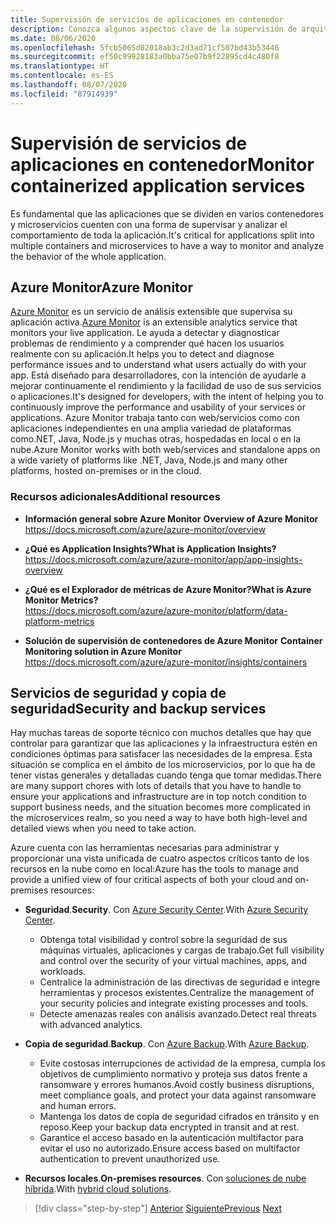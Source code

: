 ```yaml
---
title: Supervisión de servicios de aplicaciones en contenedor
description: Conozca algunos aspectos clave de la supervisión de arquitecturas de contenedor
ms.date: 08/06/2020
ms.openlocfilehash: 5fcb5065d02018ab3c2d3ad71cf507bd43b53446
ms.sourcegitcommit: ef50c99928183a0bba75e07b9f22895cd4c480f8
ms.translationtype: HT
ms.contentlocale: es-ES
ms.lasthandoff: 08/07/2020
ms.locfileid: "87914939"
---
```

# <a name="monitor-containerized-application-services"></a><span data-ttu-id="1597c-103">Supervisión de servicios de aplicaciones en contenedor</span><span class="sxs-lookup"><span data-stu-id="1597c-103">Monitor containerized application services</span></span>

<span data-ttu-id="1597c-104">Es fundamental que las aplicaciones que se dividen en varios contenedores y microservicios cuenten con una forma de supervisar y analizar el comportamiento de toda la aplicación.</span><span class="sxs-lookup"><span data-stu-id="1597c-104">It's critical for applications split into multiple containers and microservices to have a way to monitor and analyze the behavior of the whole application.</span></span>

## <a name="azure-monitor"></a><span data-ttu-id="1597c-105">Azure Monitor</span><span class="sxs-lookup"><span data-stu-id="1597c-105">Azure Monitor</span></span>

<span data-ttu-id="1597c-106">[Azure Monitor](https://azure.microsoft.com/services/monitor/) es un servicio de análisis extensible que supervisa su aplicación activa.</span><span class="sxs-lookup"><span data-stu-id="1597c-106">[Azure Monitor](https://azure.microsoft.com/services/monitor/) is an extensible analytics service that monitors your live application.</span></span> <span data-ttu-id="1597c-107">Le ayuda a detectar y diagnosticar problemas de rendimiento y a comprender qué hacen los usuarios realmente con su aplicación.</span><span class="sxs-lookup"><span data-stu-id="1597c-107">It helps you to detect and diagnose performance issues and to understand what users actually do with your app.</span></span> <span data-ttu-id="1597c-108">Está diseñado para desarrolladores, con la intención de ayudarle a mejorar continuamente el rendimiento y la facilidad de uso de sus servicios o aplicaciones.</span><span class="sxs-lookup"><span data-stu-id="1597c-108">It's designed for developers, with the intent of helping you to continuously improve the performance and usability of your services or applications.</span></span> <span data-ttu-id="1597c-109">Azure Monitor trabaja tanto con web/servicios como con aplicaciones independientes en una amplia variedad de plataformas como.NET, Java, Node.js y muchas otras, hospedadas en local o en la nube.</span><span class="sxs-lookup"><span data-stu-id="1597c-109">Azure Monitor works with both web/services and standalone apps on a wide variety of platforms like .NET, Java, Node.js and many other platforms, hosted on-premises or in the cloud.</span></span>

### <a name="additional-resources"></a><span data-ttu-id="1597c-110">Recursos adicionales</span><span class="sxs-lookup"><span data-stu-id="1597c-110">Additional resources</span></span>

- <span data-ttu-id="1597c-111">**Información general sobre Azure Monitor** </span><span class="sxs-lookup"><span data-stu-id="1597c-111">**Overview of Azure Monitor** </span></span>\
  <https://docs.microsoft.com/azure/azure-monitor/overview>

- <span data-ttu-id="1597c-112">**¿Qué es Application Insights?**</span><span class="sxs-lookup"><span data-stu-id="1597c-112">**What is Application Insights?**</span></span> \
  <https://docs.microsoft.com/azure/azure-monitor/app/app-insights-overview>

- <span data-ttu-id="1597c-113">**¿Qué es el Explorador de métricas de Azure Monitor?**</span><span class="sxs-lookup"><span data-stu-id="1597c-113">**What is Azure Monitor Metrics?**</span></span> \
  <https://docs.microsoft.com/azure/azure-monitor/platform/data-platform-metrics>

- <span data-ttu-id="1597c-114">**Solución de supervisión de contenedores de Azure Monitor** </span><span class="sxs-lookup"><span data-stu-id="1597c-114">**Container Monitoring solution in Azure Monitor** </span></span>\
  <https://docs.microsoft.com/azure/azure-monitor/insights/containers>

## <a name="security-and-backup-services"></a><span data-ttu-id="1597c-115">Servicios de seguridad y copia de seguridad</span><span class="sxs-lookup"><span data-stu-id="1597c-115">Security and backup services</span></span>

<span data-ttu-id="1597c-116">Hay muchas tareas de soporte técnico con muchos detalles que hay que controlar para garantizar que las aplicaciones y la infraestructura estén en condiciones óptimas para satisfacer las necesidades de la empresa. Esta situación se complica en el ámbito de los microservicios, por lo que ha de tener vistas generales y detalladas cuando tenga que tomar medidas.</span><span class="sxs-lookup"><span data-stu-id="1597c-116">There are many support chores with lots of details that you have to handle to ensure your applications and infrastructure are in top notch condition to support business needs, and the situation becomes more complicated in the microservices realm, so you need a way to have both high-level and detailed views when you need to take action.</span></span>

<span data-ttu-id="1597c-117">Azure cuenta con las herramientas necesarias para administrar y proporcionar una vista unificada de cuatro aspectos críticos tanto de los recursos en la nube como en local:</span><span class="sxs-lookup"><span data-stu-id="1597c-117">Azure has the tools to manage and provide a unified view of four critical aspects of both your cloud and on-premises resources:</span></span>

- <span data-ttu-id="1597c-118">**Seguridad**.</span><span class="sxs-lookup"><span data-stu-id="1597c-118">**Security**.</span></span> <span data-ttu-id="1597c-119">Con [Azure Security Center](https://azure.microsoft.com/services/security-center/).</span><span class="sxs-lookup"><span data-stu-id="1597c-119">With [Azure Security Center](https://azure.microsoft.com/services/security-center/).</span></span>
  - <span data-ttu-id="1597c-120">Obtenga total visibilidad y control sobre la seguridad de sus máquinas virtuales, aplicaciones y cargas de trabajo.</span><span class="sxs-lookup"><span data-stu-id="1597c-120">Get full visibility and control over the security of your virtual machines, apps, and workloads.</span></span>
  - <span data-ttu-id="1597c-121">Centralice la administración de las directivas de seguridad e integre herramientas y procesos existentes.</span><span class="sxs-lookup"><span data-stu-id="1597c-121">Centralize the management of your security policies and integrate existing processes and tools.</span></span>
  - <span data-ttu-id="1597c-122">Detecte amenazas reales con análisis avanzado.</span><span class="sxs-lookup"><span data-stu-id="1597c-122">Detect real threats with advanced analytics.</span></span>

- <span data-ttu-id="1597c-123">**Copia de seguridad**.</span><span class="sxs-lookup"><span data-stu-id="1597c-123">**Backup**.</span></span> <span data-ttu-id="1597c-124">Con [Azure Backup](https://azure.microsoft.com/services/backup/).</span><span class="sxs-lookup"><span data-stu-id="1597c-124">With [Azure Backup](https://azure.microsoft.com/services/backup/).</span></span>
  - <span data-ttu-id="1597c-125">Evite costosas interrupciones de actividad de la empresa, cumpla los objetivos de cumplimiento normativo y proteja sus datos frente a ransomware y errores humanos.</span><span class="sxs-lookup"><span data-stu-id="1597c-125">Avoid costly business disruptions, meet compliance goals, and protect your data against ransomware and human errors.</span></span>
  - <span data-ttu-id="1597c-126">Mantenga los datos de copia de seguridad cifrados en tránsito y en reposo.</span><span class="sxs-lookup"><span data-stu-id="1597c-126">Keep your backup data encrypted in transit and at rest.</span></span>
  - <span data-ttu-id="1597c-127">Garantice el acceso basado en la autenticación multifactor para evitar el uso no autorizado.</span><span class="sxs-lookup"><span data-stu-id="1597c-127">Ensure access based on multifactor authentication to prevent unauthorized use.</span></span>

- <span data-ttu-id="1597c-128">**Recursos locales**.</span><span class="sxs-lookup"><span data-stu-id="1597c-128">**On-premises resources**.</span></span> <span data-ttu-id="1597c-129">Con [soluciones de nube híbrida](https://azure.microsoft.com/solutions/hybrid-cloud-app/).</span><span class="sxs-lookup"><span data-stu-id="1597c-129">With [hybrid cloud solutions](https://azure.microsoft.com/solutions/hybrid-cloud-app/).</span></span>

>[!div class="step-by-step"]
><span data-ttu-id="1597c-130">[Anterior](manage-production-docker-environments.md)
>[Siguiente](../key-takeaways/index.md)</span><span class="sxs-lookup"><span data-stu-id="1597c-130">[Previous](manage-production-docker-environments.md)
[Next](../key-takeaways/index.md)</span></span>

